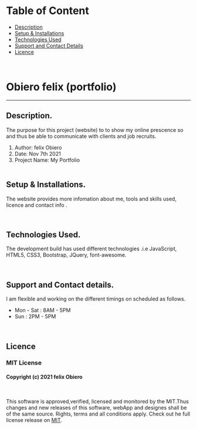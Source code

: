 
# Table of Content

+ [Description](#description)
+ [Setup & Installations](#setup-and-installations)
+ [Technologies Used](#technologies-used)
+ [Support and Contact Details](#support-and-contact-details)
+ [Licence](#licence)

<br/>

# Obiero felix (portfolio) 
<hr>

## Description.
The purpose for this project (website) to to show my online prescence so and thus be able to communicate with clients and job recruits.

<ol>
    <li>Author: felix Obiero</li> 
    <li>Date: Nov 7th 2021</li> 
    <li>Project Name: My Portfolio</li> <br/>

</ol>

## Setup & Installations.
The website provides more infomation about me, tools and skills used, licence and contact info .

<br/>

## Technologies Used.
The development build has used different technologies .i.e JavaScript, HTML5, CSS3, Bootstrap, JQuery, font-awesome. 

<br/>

## Support and Contact details.
I am flexible and working on the different timings on scheduled as follows. 

<ul>
    <li>Mon - Sat : 8AM - 5PM</li>
    <li>Sun : 2PM - 5PM</li>
</ul>

<br/>

## Licence 
### MIT License
<!-- ​<br/> -->
#### Copyright (c) 2021 felix Obiero
<br/>
<!-- <br> -->

This software is approved,verified, licensed and monitored by the MIT.Thus changes and new releases of this software, webApp and designes shall be of the same source. Rights, terms and all conditions apply. Check out he full license release on [MIT](LICENCE).



